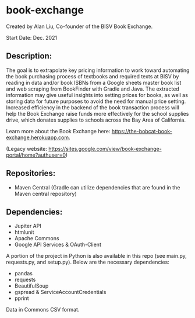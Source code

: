 # book-exchange
Created by Alan Liu, Co-founder of the BISV Book Exchange. 

Start Date: Dec. 2021

## Description:
The goal is to extrapolate key pricing information to work toward automating the book purchasing process of textbooks and required texts at BISV by reading in data and/or book ISBNs from a Google sheets master book list and web scraping from BookFinder with Gradle and Java. The extracted information may give useful insights into setting prices for books, as well as storing data for future purposes to avoid the need for manual price setting. Increased efficiency in the backend of the book transaction process will help the Book Exchange raise funds more effectively for the school supplies drive, which donates supplies to schools across the Bay Area of California.

Learn more about the Book Exchange here: https://the-bobcat-book-exchange.herokuapp.com.

(Legacy website: https://sites.google.com/view/book-exchange-portal/home?authuser=0)

## Repositories:
  - Maven Central (Gradle can utilize dependencies that are found in the Maven central repository)

## Dependencies:
  - Jupiter API
  - htmlunit
  - Apache Commons
  - Google API Services & OAuth-Client
  
A portion of the project in Python is also available in this repo (see main.py, requests.py, and setup.py). Below are the necessary dependencies: 
  - pandas
  - requests
  - BeautifulSoup
  - gspread & ServiceAccountCredentials
  - pprint

Data in Commons CSV format.
